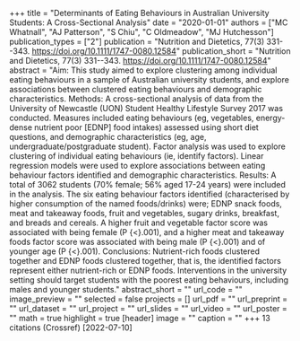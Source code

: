 +++
title = "Determinants of Eating Behaviours in Australian University Students: A Cross-Sectional Analysis"
date = "2020-01-01"
authors = ["MC Whatnall", "AJ Patterson", "S Chiu", "C Oldmeadow", "MJ Hutchesson"]
publication_types = ["2"]
publication = "Nutrition and Dietetics, 77(3) 331--343. https://doi.org/10.1111/1747-0080.12584"
publication_short = "Nutrition and Dietetics, 77(3) 331--343. https://doi.org/10.1111/1747-0080.12584"
abstract = "Aim: This study aimed to explore clustering among individual eating behaviours in a sample of Australian university students, and explore associations between clustered eating behaviours and demographic characteristics. Methods: A cross-sectional analysis of data from the University of Newcastle (UON) Student Healthy Lifestyle Survey 2017 was conducted. Measures included eating behaviours (eg, vegetables, energy-dense nutrient poor [EDNP] food intakes) assessed using short diet questions, and demographic characteristics (eg, age, undergraduate/postgraduate student). Factor analysis was used to explore clustering of individual eating behaviours (ie, identify factors). Linear regression models were used to explore associations between eating behaviour factors identified and demographic characteristics. Results: A total of 3062 students (70% female; 56% aged 17-24 years) were included in the analysis. The six eating behaviour factors identified (characterised by higher consumption of the named foods/drinks) were; EDNP snack foods, meat and takeaway foods, fruit and vegetables, sugary drinks, breakfast, and breads and cereals. A higher fruit and vegetable factor score was associated with being female (P {$<$}.001), and a higher meat and takeaway foods factor score was associated with being male (P {$<$}.001) and of younger age (P {$<$}.001). Conclusions: Nutrient-rich foods clustered together and EDNP foods clustered together, that is, the identified factors represent either nutrient-rich or EDNP foods. Interventions in the university setting should target students with the poorest eating behaviours, including males and younger students."
abstract_short = ""
url_code = ""
image_preview = ""
selected = false
projects = []
url_pdf = ""
url_preprint = ""
url_dataset = ""
url_project = ""
url_slides = ""
url_video = ""
url_poster = ""
math = true
highlight = true
[header]
image = ""
caption = ""
+++
13 citations (Crossref) [2022-07-10]

